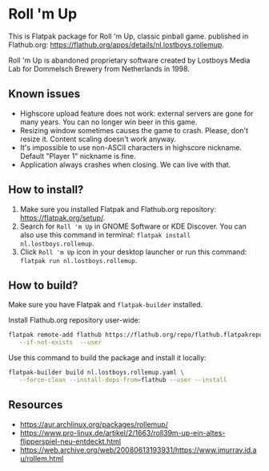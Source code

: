 Roll 'm Up
===

This is Flatpak package for Roll 'm Up, classic pinball game. 
published in Flathub.org: https://flathub.org/apps/details/nl.lostboys.rollemup. 

Roll 'm Up is abandoned proprietary software created by Lostboys Media Lab 
for Dommelsch Brewery from Netherlands in 1998.

Known issues
---

- Highscore upload feature does not work: external servers are gone
  for many years. You can no longer win beer in this game.
- Resizing window sometimes causes the game to crash. 
  Please, don't resize it. Content scaling doesn't work anyway.
- It's impossible to use non-ASCII characters in highscore nickname.
  Default "Player 1" nickname is fine.
- Application always crashes when closing. We can live with that.

How to install?
---

1. Make sure you installed Flatpak and Flathub.org repository: 
   https://flatpak.org/setup/.
2. Search for `Roll 'm Up` in GNOME Software or KDE Discover.
   You can also use this command in terminal:
   `flatpak install nl.lostboys.rollemup`.
3. Click `Roll 'm Up` icon in your desktop launcher or run this command:
   `flatpak run nl.lostboys.rollemup`.

How to build?
---

Make sure you have Flatpak and `flatpak-builder` installed. 

Install Flathub.org repository user-wide:

```bash
flatpak remote-add flathub https://flathub.org/repo/flathub.flatpakrepo \
   --if-not-exists  --user
```

Use this command to build the package and install it locally:

```bash
flatpak-builder build nl.lostboys.rollemup.yaml \
   --force-clean --install-deps-from=flathub --user --install
```

Resources
---

- https://aur.archlinux.org/packages/rollemup/
- https://www.pro-linux.de/artikel/2/1663/roll39m-up-ein-altes-flipperspiel-neu-entdeckt.html
- https://web.archive.org/web/20080613193931/https://www.jmurray.id.au/rollem.html
